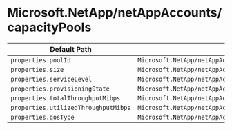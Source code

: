 # Microsoft.NetApp/netAppAccounts/capacityPools

| Default Path | Alias |
|---|---|
| `properties.poolId` | `Microsoft.NetApp/netAppAccounts/capacityPools/poolId` |
| `properties.size` | `Microsoft.NetApp/netAppAccounts/capacityPools/size` |
| `properties.serviceLevel` | `Microsoft.NetApp/netAppAccounts/capacityPools/serviceLevel` |
| `properties.provisioningState` | `Microsoft.NetApp/netAppAccounts/capacityPools/provisioningState` |
| `properties.totalThroughputMibps` | `Microsoft.NetApp/netAppAccounts/capacityPools/totalThroughputMibps` |
| `properties.utilizedThroughputMibps` | `Microsoft.NetApp/netAppAccounts/capacityPools/utilizedThroughputMibps` |
| `properties.qosType` | `Microsoft.NetApp/netAppAccounts/capacityPools/qosType` |

